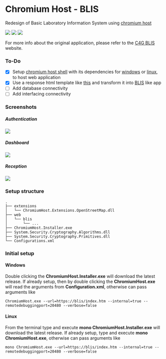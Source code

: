 # Chromium Host - BLIS
Redesign of Basic Laboratory Information System using [chromium host](https://github.com/kagaconnect/chromium_host)

![](https://github.com/kagaconnect/chromium_host_web_blis/blob/master/assets/svgs/release.svg) ![](https://github.com/kagaconnect/chromium_host_web_blis/blob/master/assets/svgs/linux.svg) ![](https://github.com/kagaconnect/chromium_host_web_blis/blob/master/assets/svgs/windows.svg)

For more info about the original application, please refer to the [C4G BLIS](http://blis.cc.gatech.edu/index.php) website.

### To-Do
- [x] Setup [chromium host shell](https://github.com/kagaconnect/chromium_host/releases/latest/download/chromium_host_78.0.3904.108_x64.zip) with its dependencies for [windows](https://github.com/kagaconnect/chromium_host/releases/latest/download/cef_binary_78.0.3904.108_windows64.zip) or [linux](https://github.com/kagaconnect/chromium_host/releases/latest/download/cef_binary_78.0.3904.108_linux64.zip), to host web application
- [x] Use a response html template like [this](https://cruip.com/switch) and transform it into [BLIS](https://github.com/kagaconnect/chromium_host_web_blis/archive/3.6.zip) like app
- [ ] Add database connectivity
- [ ] Add interfacing connectivity

### Screenshots
##### Authentication
![](https://github.com/kagaconnect/chromium_host_web_blis/blob/master/assets/images/landing.jpg)

##### Dashboard 
![](https://github.com/kagaconnect/chromium_host_web_blis/blob/master/assets/images/dashboard.jpg)

##### Reception
![](https://github.com/kagaconnect/chromium_host_web_blis/blob/master/assets/images/reception.jpg)

### Setup structure
    .
    ├── extensions
    │   └── ChromiumHost.Extensions.OpenStreetMap.dll
    ├── web
    │   └── blis
    │       └── ...
    ├── ChromiumHost.Installer.exe
    ├── System.Security.Cryptography.Algorithms.dll
    ├── System.Security.Cryptography.Primitives.dll
    └── Configurations.xml

### Initial setup
#### Windows
Double clicking the **ChromiumHost.Installer.exe** will download the latest release. If already setup, then by double clicking the **ChromiumHost.exe** will read the arguments from **Configuration.xml**, otherwise can pass arguments like

`ChromiumHost.exe --url=https://blis/index.htm --internal=true --remotedebuggingport=20480 --verbose=false`

#### Linux
From the terminal type and execute **mono ChromiumHost.Installer.exe** will download the latest release. If already setup, type and execute **mono ChromiumHost.exe**, otherwise can pass arguments like

`mono ChromiumHost.exe --url=https://blis/index.htm --internal=true --remotedebuggingport=20480 --verbose=false`
